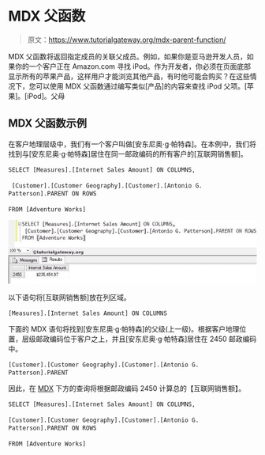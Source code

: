 # MDX 父函数

> 原文：<https://www.tutorialgateway.org/mdx-parent-function/>

MDX 父函数将返回指定成员的关联父成员。例如，如果你是亚马逊开发人员，如果你的一个客户正在 Amazon.com 寻找 iPod。作为开发者，你必须在页面底部显示所有的苹果产品，这样用户才能浏览其他产品，有时他可能会购买？在这些情况下，您可以使用 MDX 父函数通过编写类似[产品]的内容来查找 iPod 父项。[苹果]。[iPod]。父母

## MDX 父函数示例

在客户地理层级中，我们有一个客户叫做[安东尼奥·g·帕特森]。在本例中，我们将找到与[安东尼奥·g·帕特森]居住在同一邮政编码的所有客户的[互联网销售额]。

```
SELECT [Measures].[Internet Sales Amount] ON COLUMNS, 

 [Customer].[Customer Geography].[Customer].[Antonio G. Patterson].PARENT ON ROWS 

FROM [Adventure Works]
```

![MDX PARENT FUNCTION](img/4cb6ddb5d867f70144c14d1e54707a46.png)

以下语句将[互联网销售额]放在列区域。

```
[Measures].[Internet Sales Amount] ON COLUMNS
```

下面的 MDX 语句将找到[安东尼奥·g·帕特森]的父级(上一级)。根据客户地理位置，层级邮政编码位于客户之上，并且[安东尼奥·g·帕特森]居住在 2450 邮政编码中。

```
[Customer].[Customer Geography].[Customer].[Antonio G. Patterson].PARENT
```

因此，在 [MDX](https://www.tutorialgateway.org/mdx/) 下方的查询将根据邮政编码 2450 计算总的【互联网销售额】。

```
SELECT [Measures].[Internet Sales Amount] ON COLUMNS, 

[Customer].[Customer Geography].[Customer].[Antonio G. Patterson].PARENT ON ROWS 

FROM [Adventure Works]
```
